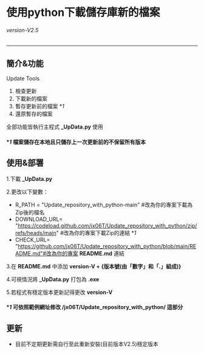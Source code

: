 # 使用python下載儲存庫新的檔案
###### *version-V2.5* 
---
## 簡介&功能
Update Tools

1. 檢查更新 
2. 下載新的檔案
3. 暫存更新前的檔案 **1*
4. 還原暫存的檔案

全部功能皆執行主程式 **_UpData.py** 使用 
#### **1* 檔案儲存在本地且只儲存上一次更新前的不保留所有版本

## 使用&部署
1.下載 **_UpData.py**

2.更改以下變數：
- R_PATH = "Update_repository_with_python-main" #改為你的專案下載為Zip後的檔名
- DOWNLOAD_URL= "https://codeload.github.com/jx06T/Update_repository_with_python/zip/refs/heads/main" #改為你的專案下載Zip的連結 **1*
- CHECK_URL= "https://github.com/jx06T/Update_repository_with_python/blob/main/README.md"#改為你的專案 **README.md** 連結

3.在 **README.md** 中添加 **version-V + {版本號(由「數字」和「.」組成)}**

4.可視情況將 **_UpData.py** 打包為 **.exe**

5.若程式有穩定版本更新記得更改 **version-V**
#### **1* 可依照範例網址修改 **/jx06T/Update_repository_with_python/** 這部分
## 更新
- 目前不定期更新需自行至此重新安裝(目前版本V2.5)穩定版本
